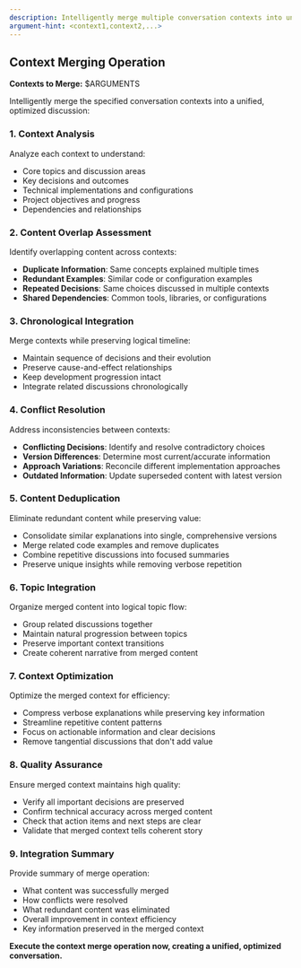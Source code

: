 ```yaml
---
description: Intelligently merge multiple conversation contexts into unified discussion
argument-hint: <context1,context2,...>
---
```


## Context Merging Operation

**Contexts to Merge:** $ARGUMENTS

Intelligently merge the specified conversation contexts into a unified, optimized discussion:

### 1. **Context Analysis**
Analyze each context to understand:
- Core topics and discussion areas
- Key decisions and outcomes
- Technical implementations and configurations
- Project objectives and progress
- Dependencies and relationships

### 2. **Content Overlap Assessment**
Identify overlapping content across contexts:
- **Duplicate Information**: Same concepts explained multiple times
- **Redundant Examples**: Similar code or configuration examples
- **Repeated Decisions**: Same choices discussed in multiple contexts
- **Shared Dependencies**: Common tools, libraries, or configurations

### 3. **Chronological Integration**
Merge contexts while preserving logical timeline:
- Maintain sequence of decisions and their evolution
- Preserve cause-and-effect relationships
- Keep development progression intact
- Integrate related discussions chronologically

### 4. **Conflict Resolution**
Address inconsistencies between contexts:
- **Conflicting Decisions**: Identify and resolve contradictory choices
- **Version Differences**: Determine most current/accurate information
- **Approach Variations**: Reconcile different implementation approaches
- **Outdated Information**: Update superseded content with latest version

### 5. **Content Deduplication**
Eliminate redundant content while preserving value:
- Consolidate similar explanations into single, comprehensive versions
- Merge related code examples and remove duplicates
- Combine repetitive discussions into focused summaries
- Preserve unique insights while removing verbose repetition

### 6. **Topic Integration**
Organize merged content into logical topic flow:
- Group related discussions together
- Maintain natural progression between topics
- Preserve important context transitions
- Create coherent narrative from merged content

### 7. **Context Optimization**
Optimize the merged context for efficiency:
- Compress verbose explanations while preserving key information
- Streamline repetitive content patterns
- Focus on actionable information and clear decisions
- Remove tangential discussions that don't add value

### 8. **Quality Assurance**
Ensure merged context maintains high quality:
- Verify all important decisions are preserved
- Confirm technical accuracy across merged content
- Check that action items and next steps are clear
- Validate that merged context tells coherent story

### 9. **Integration Summary**
Provide summary of merge operation:
- What content was successfully merged
- How conflicts were resolved
- What redundant content was eliminated
- Overall improvement in context efficiency
- Key information preserved in the merged context

**Execute the context merge operation now, creating a unified, optimized conversation.**